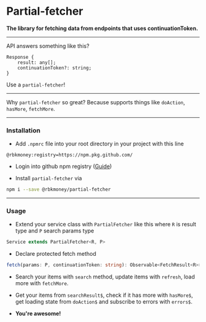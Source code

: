 # Partial-fetcher

**The library for fetching data from endpoints that uses continuationToken.**

---

API answers something like this?

```typecript
Response {
	result: any[];
	continuationToken?: string;
}
```

Use a `partial-fetcher`!

---

Why `partial-fetcher` so great? Because supports things like `doAction`, `hasMore`, `fetchMore`.

---

### Installation

-   Add `.npmrc` file into your root directory in your project with this line

```
@rbkmoney:registry=https://npm.pkg.github.com/
```

-   Login into github npm registry ([Guide](https://help.github.com/en/github/managing-packages-with-github-packages/configuring-npm-for-use-with-github-packages#authenticating-to-github-packages 'Guide'))

-   Install `partial-fetcher` via

```sh
npm i --save @rbkmoney/partial-fetcher
```

---

### Usage

-   Extend your service class with `PartialFetcher` like this where `R` is result type and `P` search params type

```typescript
Service extends PartialFetcher<R, P>
```

-   Declare protected fetch method

```typescript
fetch(params: P, continuationToken: string): Observable<FetchResult<R>>
```

-   Search your items with `search` method, update items with `refresh`, load more with `fetchMore`.

-   Get your items from `searchResult$`, check if it has more with `hasMore$`, get loading state from `doAction$` and subscribe to errors with `errors$`.

-   **You're awesome!**
